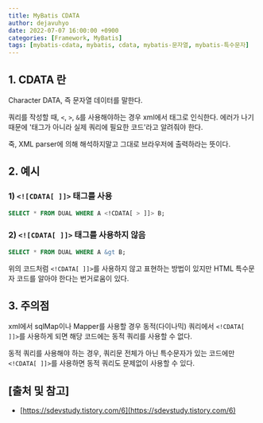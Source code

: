 ```yaml
---
title: MyBatis CDATA
author: dejavuhyo
date: 2022-07-07 16:00:00 +0900
categories: [Framework, MyBatis]
tags: [mybatis-cdata, mybatis, cdata, mybatis-문자열, mybatis-특수문자]
---
```


## 1. CDATA 란
Character DATA, 즉 문자열 데이터를 말한다.

쿼리를 작성할 때, `<`, `>`, `&`를 사용해야하는 경우 xml에서 태그로 인식한다. 에러가 나기 때문에 '태그가 아니라 실제 쿼리에 필요한 코드'라고 알려줘야 한다.

죽, XML parser에 의해 해석하지말고 그대로 브라우저에 출력하라는 뜻이다.

## 2. 예시

### 1) `<![CDATA[ ]]>` 태그를 사용

```sql
SELECT * FROM DUAL WHERE A <!CDATA[ > ]]> B;
```

### 2) `<![CDATA[ ]]>` 태그를 사용하지 않음

```sql
SELECT * FROM DUAL WHERE A &gt B;
```

위의 코드처럼 `<!CDATA[ ]]>`를 사용하지 않고 표현하는 방법이 있지만 HTML 특수문자 코드를 알아야 한다는 번거로움이 있다.

## 3. 주의점
xml에서 sqlMap이나 Mapper를 사용할 경우 동적(다이나믹) 쿼리에서 `<!CDATA[ ]]>`를 사용하게 되면 해당 코드에는 동적 쿼리를 사용할 수 없다.

동적 쿼리를 사용해야 하는 경우, 쿼리문 전체가 아닌 특수문자가 있는 코드에만 `<!CDATA[ ]]>`를 사용하면 동적 쿼리도 문제없이 사용할 수 있다.

## [출처 및 참고]
* [https://sdevstudy.tistory.com/6](https://sdevstudy.tistory.com/6)
